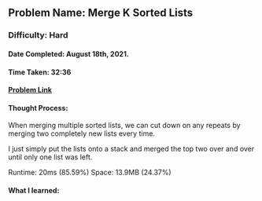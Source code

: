 ## Problem Name: Merge K Sorted Lists
### Difficulty: Hard 
#### Date Completed: August 18th, 2021.
#### Time Taken:  32:36
#### [Problem Link](https://leetcode.com/problems/merge-k-sorted-lists/submissions/)

#### Thought Process:
When merging multiple sorted lists, we can cut down on any repeats by merging two completely new lists every time.

I just simply put the lists onto a stack and merged the top two over and over until only one list was left.

Runtime: 20ms (85.59%)
Space: 13.9MB (24.37%)
#### What I learned: 
